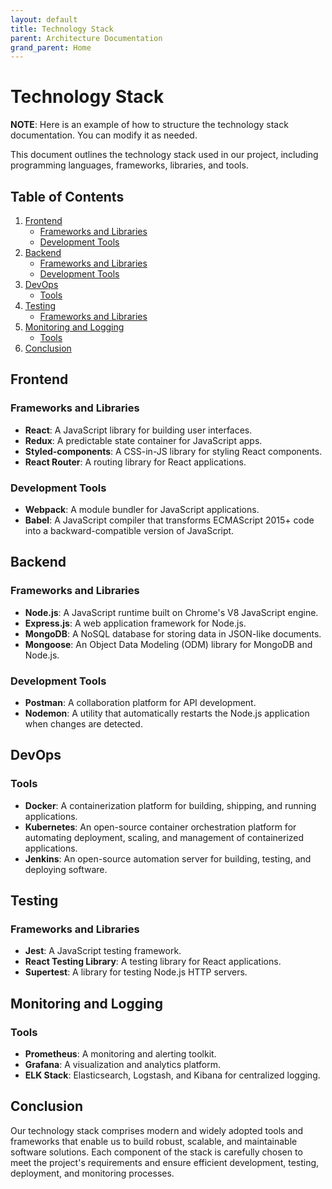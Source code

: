 ```yaml
---
layout: default
title: Technology Stack
parent: Architecture Documentation
grand_parent: Home
---
```


# Technology Stack

**NOTE**: Here is an example of how to structure the technology stack documentation. You can modify it as needed.

This document outlines the technology stack used in our project, including programming languages, frameworks, libraries, and tools.

## Table of Contents

1. [Frontend](#frontend)
   - [Frameworks and Libraries](#frameworks-and-libraries)
   - [Development Tools](#development-tools)
2. [Backend](#backend)
   - [Frameworks and Libraries](#frameworks-and-libraries-1)
   - [Development Tools](#development-tools-1)
3. [DevOps](#devops)
   - [Tools](#tools)
4. [Testing](#testing)
   - [Frameworks and Libraries](#frameworks-and-libraries-2)
5. [Monitoring and Logging](#monitoring-and-logging)
   - [Tools](#tools-1)
6. [Conclusion](#conclusion)

## Frontend

### Frameworks and Libraries

- **React**: A JavaScript library for building user interfaces.
- **Redux**: A predictable state container for JavaScript apps.
- **Styled-components**: A CSS-in-JS library for styling React components.
- **React Router**: A routing library for React applications.

### Development Tools

- **Webpack**: A module bundler for JavaScript applications.
- **Babel**: A JavaScript compiler that transforms ECMAScript 2015+ code into a backward-compatible version of JavaScript.

## Backend

### Frameworks and Libraries

- **Node.js**: A JavaScript runtime built on Chrome's V8 JavaScript engine.
- **Express.js**: A web application framework for Node.js.
- **MongoDB**: A NoSQL database for storing data in JSON-like documents.
- **Mongoose**: An Object Data Modeling (ODM) library for MongoDB and Node.js.

### Development Tools

- **Postman**: A collaboration platform for API development.
- **Nodemon**: A utility that automatically restarts the Node.js application when changes are detected.

## DevOps

### Tools

- **Docker**: A containerization platform for building, shipping, and running applications.
- **Kubernetes**: An open-source container orchestration platform for automating deployment, scaling, and management of containerized applications.
- **Jenkins**: An open-source automation server for building, testing, and deploying software.

## Testing

### Frameworks and Libraries

- **Jest**: A JavaScript testing framework.
- **React Testing Library**: A testing library for React applications.
- **Supertest**: A library for testing Node.js HTTP servers.

## Monitoring and Logging

### Tools

- **Prometheus**: A monitoring and alerting toolkit.
- **Grafana**: A visualization and analytics platform.
- **ELK Stack**: Elasticsearch, Logstash, and Kibana for centralized logging.

## Conclusion

Our technology stack comprises modern and widely adopted tools and frameworks that enable us to build robust, scalable, and maintainable software solutions. Each component of the stack is carefully chosen to meet the project's requirements and ensure efficient development, testing, deployment, and monitoring processes.
